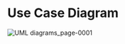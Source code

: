 <h1>Use Case Diagram</h1>

![UML diagrams_page-0001](https://github.com/farothaiwee/Avax-NFT-Marketplace/assets/132172912/664ffdd9-369e-4a03-831f-c6acde3d1728)

